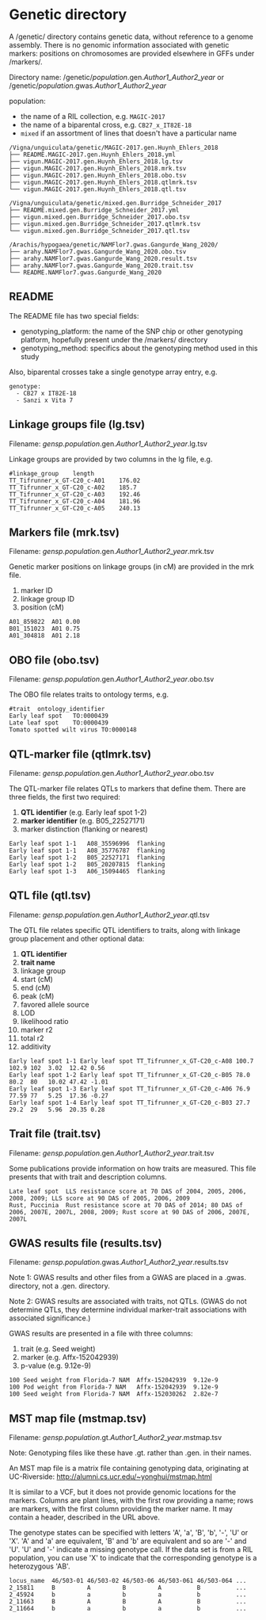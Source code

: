 # Genetic directory

A /genetic/ directory contains genetic data, without reference to a genome assembly. There is no genomic information associated with genetic markers:
positions on chromosomes are provided elsewhere in GFFs under /markers/.

Directory name: /genetic/*population*.gen.*Author1_Author2_year* or /genetic/*population*.gwas.*Author1_Author2_year*

population:
- the name of a RIL collection, e.g. `MAGIC-2017`
- the name of a biparental cross, e.g. `CB27_x_IT82E-18`
- `mixed` if an assortment of lines that doesn't have a particular name

```
/Vigna/unguiculata/genetic/MAGIC-2017.gen.Huynh_Ehlers_2018
├── README.MAGIC-2017.gen.Huynh_Ehlers_2018.yml
├── vigun.MAGIC-2017.gen.Huynh_Ehlers_2018.lg.tsv
├── vigun.MAGIC-2017.gen.Huynh_Ehlers_2018.mrk.tsv
├── vigun.MAGIC-2017.gen.Huynh_Ehlers_2018.obo.tsv
├── vigun.MAGIC-2017.gen.Huynh_Ehlers_2018.qtlmrk.tsv
└── vigun.MAGIC-2017.gen.Huynh_Ehlers_2018.qtl.tsv

/Vigna/unguiculata/genetic/mixed.gen.Burridge_Schneider_2017
├── README.mixed.gen.Burridge_Schneider_2017.yml
├── vigun.mixed.gen.Burridge_Schneider_2017.obo.tsv
├── vigun.mixed.gen.Burridge_Schneider_2017.qtlmrk.tsv
└── vigun.mixed.gen.Burridge_Schneider_2017.qtl.tsv

/Arachis/hypogaea/genetic/NAMFlor7.gwas.Gangurde_Wang_2020/
├── arahy.NAMFlor7.gwas.Gangurde_Wang_2020.obo.tsv
├── arahy.NAMFlor7.gwas.Gangurde_Wang_2020.result.tsv
├── arahy.NAMFlor7.gwas.Gangurde_Wang_2020.trait.tsv
└── README.NAMFlor7.gwas.Gangurde_Wang_2020
```

## README
The README file has two special fields:
- genotyping_platform: the name of the SNP chip or other genotyping platform, hopefully present under the /markers/ directory
- genotyping_method: specifics about the genotyping method used in this study

Also, biparental crosses take a single genotype array entry, e.g.
```
genotype: 
  - CB27 x IT82E-18
  - Sanzi x Vita 7
```

## Linkage groups file (lg.tsv)
Filename: *gensp.population*.gen.*Author1_Author2_year*.lg.tsv

Linkage groups are provided by two columns in the lg file, e.g.
```
#linkage_group    length
TT_Tifrunner_x_GT-C20_c-A01    176.02
TT_Tifrunner_x_GT-C20_c-A02    185.7
TT_Tifrunner_x_GT-C20_c-A03    192.46
TT_Tifrunner_x_GT-C20_c-A04    181.96
TT_Tifrunner_x_GT-C20_c-A05    240.13
```

## Markers file (mrk.tsv)
Filename: *gensp.population*.gen.*Author1_Author2_year*.mrk.tsv

Genetic marker positions on linkage groups (in cM) are provided in the mrk file.
1. marker ID
2. linkage group ID
3. position (cM)
```
A01_859822  A01 0.00
B01_151023  A01 0.75
A01_304818  A01 2.18
```

## OBO file (obo.tsv)
Filename: *gensp.population*.gen.*Author1_Author2_year*.obo.tsv

The OBO file relates traits to ontology terms, e.g.
```
#trait	ontology_identifier
Early leaf spot   TO:0000439
Late leaf spot    TO:0000439
Tomato spotted wilt virus TO:0000148
```

## QTL-marker file (qtlmrk.tsv)
Filename: *gensp.population*.gen.*Author1_Author2_year*.obo.tsv

The QTL-marker file relates QTLs to markers that define them. There are three fields, the first two required:
1. **QTL identifier** (e.g. Early leaf spot 1-2)
2. **marker identifier** (e.g. B05_22527171)
3. marker distinction (flanking or nearest)
```
Early leaf spot 1-1   A08_35596996  flanking
Early leaf spot 1-1   A08_35776787  flanking
Early leaf spot 1-2   B05_22527171  flanking
Early leaf spot 1-2   B05_20207815  flanking
Early leaf spot 1-3   A06_15094465  flanking
```

## QTL file (qtl.tsv)
Filename: *gensp.population*.gen.*Author1_Author2_year*.qtl.tsv

The QTL file relates specific QTL identifiers to traits, along with linkage group placement and other optional data:
1. **QTL identifier**
2. **trait name**
3. linkage group
4. start (cM)
5. end (cM)
6. peak (cM)
7. favored allele source
8. LOD
9. likelihood ratio
10. marker r2
11. total r2
12. additivity 
```
Early leaf spot 1-1 Early leaf spot TT_Tifrunner_x_GT-C20_c-A08 100.7 102.9 102  3.02  12.42 0.56
Early leaf spot 1-2 Early leaf spot TT_Tifrunner_x_GT-C20_c-B05 78.0  80.2  80   10.02 47.42 -1.01
Early leaf spot 1-3 Early leaf spot TT_Tifrunner_x_GT-C20_c-A06 76.9  77.59 77   5.25  17.36 -0.27
Early leaf spot 1-4 Early leaf spot TT_Tifrunner_x_GT-C20_c-B03 27.7  29.2  29   5.96  20.35 0.28
```

## Trait file (trait.tsv)
Filename: *gensp.population*.gen.*Author1_Author2_year*.trait.tsv

Some publications provide information on how traits are measured. This file presents that with trait and description columns.
```
Late leaf spot	LLS resistance score at 70 DAS of 2004, 2005, 2006, 2008, 2009; LLS score at 90 DAS of 2005, 2006, 2009
Rust, Puccinia	Rust resistance score at 70 DAS of 2014; 80 DAS of 2006, 2007E, 2007L, 2008, 2009; Rust score at 90 DAS of 2006, 2007E, 2007L
```

## GWAS results file (results.tsv)
Filename: *gensp.population*.gwas.*Author1_Author2_year*.results.tsv

Note 1: GWAS results and other files from a GWAS are placed in a .gwas. directory, not a .gen. directory.

Note 2: GWAS results are associated with traits, not QTLs. (GWAS do not determine QTLs, they determine individual marker-trait associations with associated significance.)

GWAS results are presented in a file with three columns:
1. trait (e.g. Seed weight)
2. marker (e.g. Affx-152042939)
3. p-value (e.g. 9.12e-9)
```
100 Seed weight from Florida-7 NAM  Affx-152042939  9.12e-9
100 Pod weight from Florida-7 NAM   Affx-152042939  9.12e-9
100 Seed weight from Florida-7 NAM  Affx-152030262  2.82e-7
```

## MST map file (mstmap.tsv)
Filename: *gensp.population*.gt.*Author1_Author2_year*.mstmap.tsv

Note: Genotyping files like these have .gt. rather than .gen. in their names.

An MST map file is a matrix file containing genotyping data, originating at UC-Riverside: http://alumni.cs.ucr.edu/~yonghui/mstmap.html

It is similar to a VCF, but it does not provide genomic locations for the markers. Columns are plant lines, with the first row providing a name; 
rows are markers, with the first column providing the marker name. It may contain a header, described in the URL above.

The genotype states can be specified with letters 'A', 'a', 'B', 'b', '-', 'U' or 'X'. 'A' and 'a' are equivalent, 
'B' and 'b' are equivalent and so are '-' and 'U'. 'U' and '-' indicate a missing genotype call. If the data set is from a RIL population,
you can use 'X' to indicate that the corresponding genotype is a heterozygous 'AB'.
```
locus_name  46/503-01 46/503-02 46/503-06 46/503-061 46/503-064 ...
2_15811     B         A         B         A          B          ...
2_45924     b         a         b         a          b          ...
2_11663     B         A         B         A          B          ...
2_11664     b         a         b         a          b          ...
```
